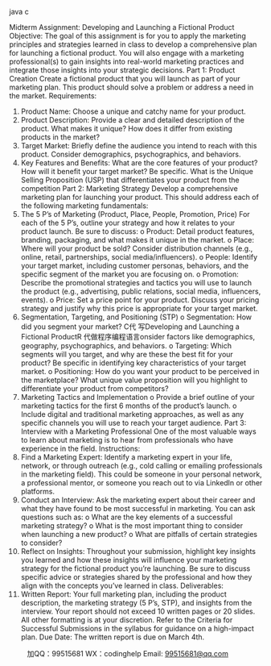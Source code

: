 java c


Midterm Assignment: 
Developing and Launching a Fictional Product
Objective:   The goal of this assignment is for you to apply the marketing principles and strategies learned in class to develop a comprehensive plan for launching a fictional product. You will also engage with a marketing professional(s) to gain insights into real-world marketing practices and integrate those insights into your strategic decisions.
Part 1: Product Creation
Create a fictional product that you will launch as part of your marketing plan. This product should solve a problem or address a need in the market.
Requirements:
1.   Product Name: Choose a unique and catchy name for your product.
2.   Product Description: Provide a clear and detailed description of the product. What makes it unique? How does it differ from existing products in the market?
3.   Target Market: Briefly define the audience you intend to reach with this product. Consider demographics, psychographics, and behaviors.
4.   Key Features and Benefits: What are the core features of your product? How will it benefit your target market? Be specific. What is the Unique Selling Proposition (USP) that differentiates your product from the competition
Part 2: Marketing Strategy
Develop a comprehensive marketing plan for launching your product. This should address each of the following marketing fundamentals:
1.   The 5 P’s of Marketing (Product, Place, People, Promotion, Price)
For each of the 5 P’s, outline your strategy and how it relates to your product launch. Be sure to discuss:
o   Product: Detail product features, branding, packaging, and what makes it unique in the market.
o   Place: Where will your product be sold? Consider distribution channels (e.g., online, retail, partnerships, social media/influencers).
o   People: Identify your target market, including customer personas, behaviors, and the specific segment of the market you are focusing on.
o   Promotion: Describe the promotional strategies and tactics you will use to launch the product (e.g., advertising, public relations, social media, influencers, events).
o   Price: Set a price point for your product. Discuss your pricing strategy and justify why this price is appropriate for your target market.
2.   Segmentation, Targeting, and Positioning (STP)
o   Segmentation: How did you segment your market? C代 写Developing and Launching a Fictional ProductR
代做程序编程语言onsider factors like demographics, geography, psychographics, and behaviors.
o   Targeting: Which segments will you target, and why are these the best fit for your product? Be specific in identifying key characteristics of your target market.
o   Positioning: How do you want your product to be perceived in the marketplace? What unique value proposition will you highlight to differentiate your product from competitors?
3.   Marketing Tactics and Implementation
o   Provide a brief outline of your marketing tactics for the first 6 months of the product’s launch.
o   Include digital and traditional marketing approaches, as well as any specific channels you will use to reach your target audience.
Part 3: Interview with a Marketing Professional
One of the most valuable ways to learn about marketing is to hear from professionals who have experience in the field.
Instructions:
1.   Find a Marketing Expert: Identify a marketing expert in your life, network, or through outreach (e.g., cold calling or emailing professionals in the marketing field). This could be someone in your personal network, a professional mentor, or someone you reach out to via LinkedIn or other platforms.
2.   Conduct an Interview: Ask the marketing expert about their career and what they have found to be most successful in marketing. You can ask questions such as:
o   What are the key elements of a successful marketing strategy?
o   What is the most important thing to consider when launching a new product?
o   What are pitfalls of certain strategies to consider?
3.   Reflect on Insights: Throughout your submission, highlight key insights you learned and how these insights will influence your marketing strategy for the fictional product you’re launching. Be sure to discuss specific advice or strategies shared by the professional and how they align with the concepts you’ve learned in class.
Deliverables:
1.   Written Report: Your full marketing plan, including the product description, the marketing strategy (5 P’s, STP), and insights from the interview. Your report should not exceed 10 written pages or 20 slides.    All other formatting is at your discretion. Refer to the Criteria for Successful Submissions in the syllabus for guidance on a high-impact plan.
Due Date:
The written report is due on March 4th.
   

         
加QQ：99515681  WX：codinghelp  Email: 99515681@qq.com
